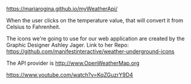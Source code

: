 https://mariarogina.github.io/myWeatherApi/

When the user clicks on the temperature value, that will convert it from Celsius to Fahrenheit.

The icons we're going to use for our web application are created by the Graphic Designer Ashley Jager.
Link to her Repo: https://github.com/manifestinteractive/weather-underground-icons

The API provider is http://www.OpenWeatherMap.org

https://www.youtube.com/watch?v=KqZGuzrY9D4
